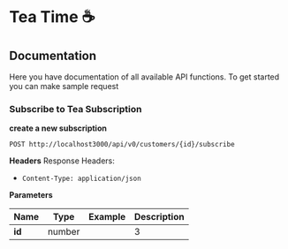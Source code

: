 # Tea Time ☕

## Documentation 

Here you have documentation of all available API functions. To get started you can make sample request


### Subscribe to Tea Subscription
**create a new subscription**

`POST http://localhost3000/api/v0/customers/{id}/subscribe`

**Headers**
Response Headers:
  - `Content-Type: application/json`

**Parameters**

| Name | Type | Example | Description |
| ----------- | ----------- | ----------- | ----------- | 
| **id** | number| | 3 | customer's id |
